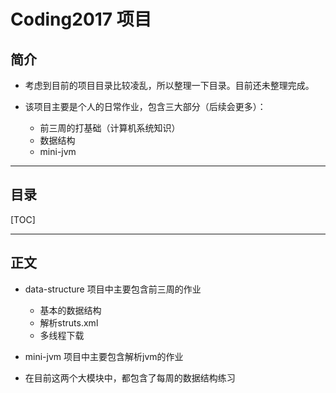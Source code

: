 ﻿Coding2017 项目
===

## 简介

* 考虑到目前的项目目录比较凌乱，所以整理一下目录。目前还未整理完成。

* 该项目主要是个人的日常作业，包含三大部分（后续会更多）：
    * 前三周的打基础（计算机系统知识）
    * 数据结构
    * mini-jvm

---

## 目录

[TOC]

---

## 正文

* data-structure 项目中主要包含前三周的作业
    * 基本的数据结构
    * 解析struts.xml
    * 多线程下载
* mini-jvm 项目中主要包含解析jvm的作业

* 在目前这两个大模块中，都包含了每周的数据结构练习
